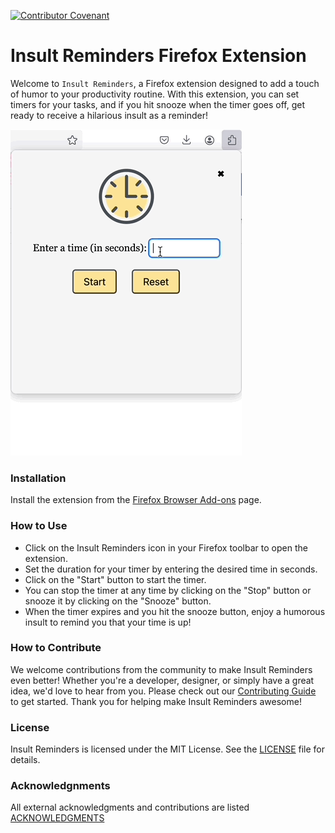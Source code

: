 [![Contributor Covenant](https://img.shields.io/badge/Contributor%20Covenant-2.1-4baaaa.svg)](code_of_conduct.md)

# Insult Reminders Firefox Extension

Welcome to `Insult Reminders`, a Firefox extension designed to add a touch of humor to your productivity routine. With this extension, you can set timers for your tasks, and if you hit snooze when the timer goes off, get ready to receive a hilarious insult as a reminder!

![Demo](assets/demo.gif)

### Installation

Install the extension from the [Firefox Browser Add-ons](https://addons.mozilla.org/en-US/firefox/addon/insult-reminders/) page.

### How to Use

* Click on the Insult Reminders icon in your Firefox toolbar to open the extension.
* Set the duration for your timer by entering the desired time in seconds.
* Click on the "Start" button to start the timer.
* You can stop the timer at any time by clicking on the "Stop" button or snooze it by clicking on the "Snooze" button.
* When the timer expires and you hit the snooze button, enjoy a humorous insult to remind you that your time is up!

### How to Contribute

We welcome contributions from the community to make Insult Reminders even better! Whether you're a developer, designer, or simply have a great idea, we'd love to hear from you. Please check out our [Contributing Guide](https://github.com/ossd-s24/insult-reminders/blob/main/CONTRIBUTING.md) to get started. Thank you for helping make Insult Reminders awesome!

### License

Insult Reminders is licensed under the MIT License. See the [LICENSE](https://github.com/ossd-s24/insult-reminders/blob/main/LICENSE) file for details.

### Acknowledgnments

All external acknowledgments and contributions are listed [ACKNOWLEDGMENTS](/ACKNOWLEDGMENTS.md)
